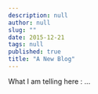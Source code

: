```yaml
---
description: null
author: null
slug: ""
date: 2015-12-21
tags: null
published: true
title: "A New Blog"
---
```


What I am telling here : ...
